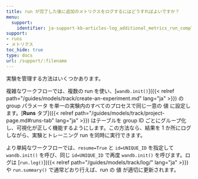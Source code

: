 ```yaml
---
title: run が完了した後に追加のメトリクスをログするにはどうすればよいですか？
menu:
  support:
    identifier: ja-support-kb-articles-log_additional_metrics_run_completes
support:
- runs
- メトリクス
toc_hide: true
type: docs
url: /support/:filename
---
```


実験を管理する方法はいくつかあります。

複雑なワークフローでは、複数の run を使い、[`wandb.init()`]({{< relref path="/guides/models/track/create-an-experiment.md" lang="ja" >}}) の group パラメータ を単一の実験内のすべてのプロセスで同じ一意の 値 に設定します。[**Runs** タブ]({{< relref path="/guides/models/track/project-page.md#runs-tab" lang="ja" >}}) はテーブルを group ID ごとにグループ化し、可視化が正しく機能するようにします。この方法なら、結果を 1 か所にログしながら、実験とトレーニング run を同時に実行できます。

より単純なワークフローでは、`resume=True` と `id=UNIQUE_ID` を指定して `wandb.init()` を呼び、同じ `id=UNIQUE_ID` で再度 `wandb.init()` を呼びます。ログは [`run.log()`]({{< relref path="/guides/models/track/log/" lang="ja" >}}) や `run.summary()` で通常どおり行えば、run の 値 が適切に更新されます。
